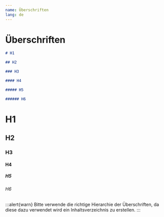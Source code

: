 ```yaml
---
name: Überschriften
lang: de
---
```


# Überschriften

```md
# H1

## H2

### H3

#### H4

##### H5

###### H6
```

# H1

## H2

### H3

#### H4

##### H5

###### H6

:::alert{warn}
Bitte verwende die richtige Hierarchie der Überschriften, da diese dazu verwendet wird ein Inhaltsverzeichnis zu erstellen.
:::
